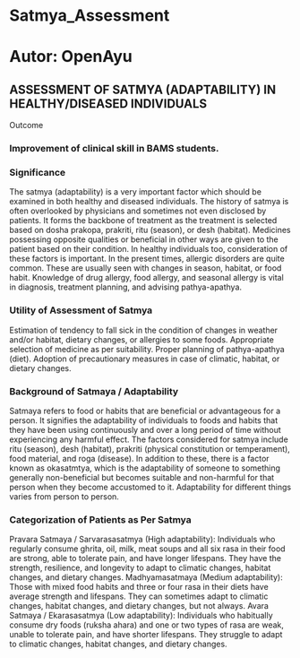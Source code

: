 # Satmya_Assessment
# Autor: OpenAyu

## ASSESSMENT OF SATMYA (ADAPTABILITY) IN HEALTHY/DISEASED INDIVIDUALS
Outcome

### Improvement of clinical skill in BAMS students.

### Significance

The satmya (adaptability) is a very important factor which should be examined in both healthy and diseased individuals.
The history of satmya is often overlooked by physicians and sometimes not even disclosed by patients. It forms the backbone of treatment as the treatment is selected based on dosha prakopa, prakriti, ritu (season), or desh (habitat).
Medicines possessing opposite qualities or beneficial in other ways are given to the patient based on their condition. In healthy individuals too, consideration of these factors is important.
In the present times, allergic disorders are quite common. These are usually seen with changes in season, habitat, or food habit. Knowledge of drug allergy, food allergy, and seasonal allergy is vital in diagnosis, treatment planning, and advising pathya-apathya.

### Utility of Assessment of Satmya

Estimation of tendency to fall sick in the condition of changes in weather and/or habitat, dietary changes, or allergies to some foods.
Appropriate selection of medicine as per suitability.
Proper planning of pathya-apathya (diet).
Adoption of precautionary measures in case of climatic, habitat, or dietary changes.

### Background of Satmaya / Adaptability

Satmaya refers to food or habits that are beneficial or advantageous for a person. It signifies the adaptability of individuals to foods and habits that they have been using continuously and over a long period of time without experiencing any harmful effect.
The factors considered for satmya include ritu (season), desh (habitat), prakriti (physical constitution or temperament), food material, and roga (disease).
In addition to these, there is a factor known as okasatmtya, which is the adaptability of someone to something generally non-beneficial but becomes suitable and non-harmful for that person when they become accustomed to it.
Adaptability for different things varies from person to person.

### Categorization of Patients as Per Satmya

Pravara Satmaya / Sarvarasasatmya (High adaptability): Individuals who regularly consume ghrita, oil, milk, meat soups and all six rasa in their food are strong, able to tolerate pain, and have longer lifespans. They have the strength, resilience, and longevity to adapt to climatic changes, habitat changes, and dietary changes.
Madhyamasatmaya (Medium adaptability): Those with mixed food habits and three or four rasa in their diets have average strength and lifespans. They can sometimes adapt to climatic changes, habitat changes, and dietary changes, but not always.
Avara Satmaya / Ekarasasatmya (Low adaptability): Individuals who habitually consume dry foods (ruksha ahara) and one or two types of rasa are weak, unable to tolerate pain, and have shorter lifespans. They struggle to adapt to climatic changes, habitat changes, and dietary changes.
